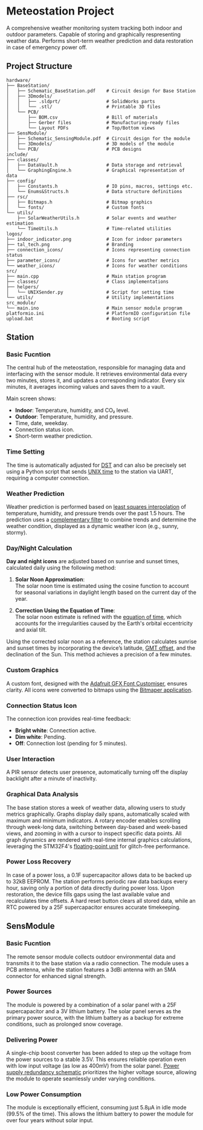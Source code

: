 # Meteostation Project

A comprehensive weather monitoring system tracking both indoor and outdoor parameters. Capable of storing and graphically respresenting weather data. Performs short-term weather prediction and data restoration in case of emergency power off.


## Project Structure

```plaintext
hardware/
├── BaseStation/
│   ├── Schematic_BaseStation.pdf    # Circuit design for Base Station
│   ├── 3Dmodels/
│   │   ├── .sldprt/                 # SolidWorks parts
│   │   └── .stl/                    # Printable 3D files
│   └── PCB/
│       ├── BOM.csv                  # Bill of materials
│       ├── Gerber files             # Manufacturing-ready files
│       └── Layout PDFs              # Top/Bottom views
├── SensModule/
│   ├── Schematic_SensingModule.pdf  # Circuit design for the module
│   ├── 3Dmodels/                    # 3D models of the module
│   └── PCB/                         # PCB designs
include/
├── classes/
│   ├── DataVault.h                  # Data storage and retrieval
│   └── GraphingEngine.h             # Graphical representation of data
├── config/
│   ├── Constants.h                  # IO pins, macros, settings etc.
│   └── Enums&Structs.h              # Data structure definitions
├── rsc/
│   ├── Bitmaps.h                    # Bitmap graphics
│   └── fonts/                       # Custom fonts
└── utils/
    ├── SolarWeatherUtils.h          # Solar events and weather estimation
    └── TimeUtils.h                  # Time-related utilities
logos/
├── indoor_indicator.png             # Icon for indoor parameters
├── tal_tech.png                     # Branding
├── connection_icons/                # Icons representing connection status
├── parameter_icons/                 # Icons for weather metrics
└── weather_icons/                   # Icons for weather conditions
src/
├── main.cpp                         # Main station program
├── classes/                         # Class implementations
├── helpers/
│   └── UNIXSender.py                # Script for setting time 
└── utils/                           # Utility implementations
src_module/
└── main.ino                         # Main sensor module program
platformio.ini                       # PlatformIO configuration file
upload.bat                           # Booting script
```


## Station

### **Basic Fucntion**
The central hub of the meteostation, responsible for managing data and interfacing with the sensor module. It retrieves environmental data every two minutes, stores it, and updates a corresponding indicator. Every six minutes, it averages incoming values and saves them to a vault.

Main screen shows:
- **Indoor**: Temperature, humidity, and CO₂ level.
- **Outdoor**: Temperature, humidity, and pressure.
- Time, date, weekday.
- Connection status icon.
- Short-term weather prediction.

### **Time Setting**
The time is automatically adjusted for [DST](https://en.wikipedia.org/wiki/Daylight_saving_time) and can also be precisely set using a Python script that sends [UNIX time](https://en.wikipedia.org/wiki/Unix_time) to the station via UART, requiring a computer connection.

### **Weather Prediction**
Weather prediction is performed based on [least squares interpolation](https://en.wikipedia.org/wiki/Simple_linear_regression) of temperature, humidity, and pressure trends over the past 1.5 hours. The prediction uses a [complementary filter](https://www.sciencedirect.com/topics/computer-science/complementary-filter) to combine trends and determine the weather condition, displayed as a dynamic weather icon (e.g., sunny, stormy).

### **Day/Night Calculation**
**Day and night icons** are adjusted based on sunrise and sunset times, calculated daily using the following method:
1. **Solar Noon Approximation**:  
   The solar noon time is estimated using the cosine function to account for seasonal variations in daylight length based on the current day of the year.

2. **Correction Using the Equation of Time**:  
   The solar noon estimate is refined with the [equation of time](https://en.wikipedia.org/wiki/Equation_of_time), which accounts for the irregularities caused by the Earth's orbital eccentricity and axial tilt.

Using the corrected solar noon as a reference, the station calculates sunrise and sunset times by incorporating the device’s latitude, [GMT offset](https://en.wikipedia.org/wiki/Greenwich_Mean_Time), and the declination of the Sun. This method achieves a precision of a few minutes.

### **Custom Graphics** 
A custom font, designed with the [Adafruit GFX Font Customiser](https://tchapi.github.io/Adafruit-GFX-Font-Customiser/), ensures clarity. All icons were converted to bitmaps using the [Bitmaper application](https://alexgyver.github.io/Bitmaper/).

### **Connection Status Icon**
The connection icon provides real-time feedback:  
- **Bright white**: Connection active.
- **Dim white**: Pending.
- **Off**: Connection lost (pending for 5 minutes).

### **User Interaction**
A PIR sensor detects user presence, automatically turning off the display backlight after a minute of inactivity.

### **Graphical Data Analysis** 
The base station stores a week of weather data, allowing users to study metrics graphically. Graphs display daily spans, automatically scaled with maximum and minimum indicators. A rotary encoder enables scrolling through week-long data, switching between day-based and week-based views, and zooming in with a cursor to inspect specific data points. All graph dynamics are rendered with real-time internal graphics calculations, leveraging the STM32F4's [floating-point unit](https://en.wikipedia.org/wiki/Floating-point_unit) for glitch-free performance.

### **Power Loss Recovery**
In case of a power loss, a 0.1F supercapacitor allows data to be backed up to 32kB EEPROM. The station performs periodic raw data backups every hour, saving only a portion of data directly during power loss. Upon restoration, the device fills gaps using the last available value and recalculates time offsets. A hard reset button clears all stored data, while an RTC powered by a 25F supercapacitor ensures accurate timekeeping.


## SensModule

### **Basic Fucntion**
The remote sensor module collects outdoor environmental data and transmits it to the base station via a radio connection. The module uses a PCB antenna, while the station features a 3dBi antenna with an SMA connector for enhanced signal strength.

### **Power Sources** 
The module is powered by a combination of a solar panel with a 25F supercapacitor and a 3V lithium battery. The solar panel serves as the primary power source, with the lithium battery as a backup for extreme conditions, such as prolonged snow coverage.

### **Delivering Power**
A single-chip boost converter has been added to step up the voltage from the power sources to a stable 3.5V. This ensures reliable operation even with low input voltage (as low as 400mV) from the solar panel. [Power supply redundancy schematic](https://elentec.narod.ru/Documents/part10/Index0.htm) prioritizes the higher voltage source, allowing the module to operate seamlessly under varying conditions.

### **Low Power Consumption**
The module is exceptionally efficient, consuming just 5.8µA in idle mode (99.5% of the time). This allows the lithium battery to power the module for over four years without solar input.